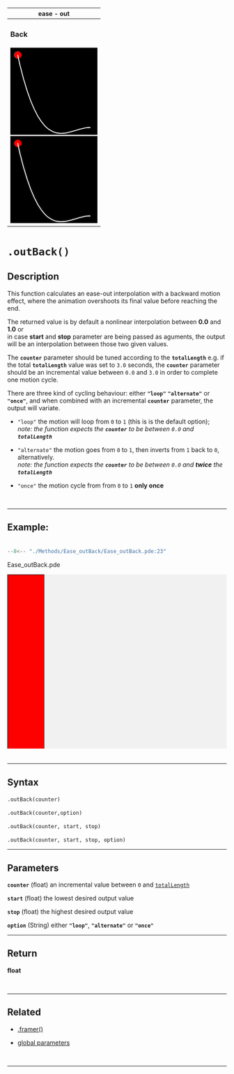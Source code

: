  <div class="table">
    <table>
        <thead>
            <tr>
                <th colspan="1">ease - out</th>
            </tr>
        </thead>
        <tbody>
            <tr>
                <td colspan="3"><h3>Back</h3></td>
            </tr>
            <tr>
                <td>
                    <div class="gifImg">
                        <img src="../images/curve/Ease_outBack.gif" alt="Demo" />
                    </div>
                    <div class="fixImg">
                        <img src="../images/curve/Ease_outBack.png" alt="Demo" />
                    </div>
                </td>
            </tr>
        </tbody>
    </table>
 </div>

# `.outBack()`

## Description

This function calculates an ease-out interpolation with a backward motion effect, where the animation overshoots its final value before reaching the end.

The returned value is by default a nonlinear interpolation between **0.0** and **1.0** or  
in case **start** and **stop** parameter are being passed as aguments, the output will be an interpolation between those two given values.

The **`counter`** parameter should be tuned according to the **`totalLength`**
e.g. if the total **`totalLength`** value was set to `3.0` seconds, the **`counter`** parameter should be an incremental value between `0.0` and `3.0` in order to complete one motion cycle.

There are three kind of cycling behaviour: either **`"loop"`** **`"alternate"`** or **`"once"`**, and when combined with an incremental **`counter`** parameter, the output will variate.

- `"loop"` the motion will loop from `0` to `1` (this is is the default option);  
  _note: the function expects the **`counter`** to be between `0.0` and **`totalLength`**_

- `"alternate"` the motion goes from `0` to `1`, then inverts from `1` back to `0`, alternatively.  
  _note: the function expects the **`counter`** to be between `0.0` and **twice** the **`totalLength`**_

- `"once"` the motion cycle from from `0` to `1` **only once**

<br>

---

## Example:

```java hl_lines="18"  title="Ease_outBack.pde"

--8<-- "./Methods/Ease_outBack/Ease_outBack.pde:23"

```

<div class="exampleWindow">
  <div class="title">
      <div class="dot red"></div>
      <div class="dot amber"></div>
      <div class="dot green"></div>
        <p >Ease_outBack.pde</p>
  </div>

<img src="../images/methods/ease_outBack_method.gif" alt="ease_outBack_method" width="600" height="400">

</div>
<br>

---

## Syntax

`.outBack(counter)`

`.outBack(counter,option)`

`.outBack(counter, start, stop)`

`.outBack(counter, start, stop, option)`

---

## Parameters

**`counter`** (float) an incremental value between `0` and [`totalLength`](../globalParameters.md#totallength)

**`start`** (float) the lowest desired output value

**`stop`** (float) the highest desired output value

**`option`** (String) either **`"loop"`**, **`"alternate"`** or **`"once"`**

---

## Return

**float**

<br>

---

## Related

- [.framer()](../tools/framer.md)

- [global parameters](../globalParameters.md)

<br>

---
